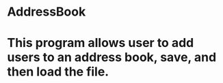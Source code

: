 # AddressBook
# This program allows user to add users to an address book, save, and then load the file.